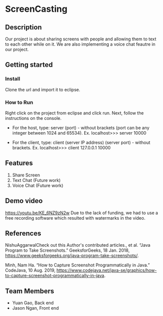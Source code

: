 # ScreenCasting

## Description

Our project is about sharing screens with people and allowing them to text to each other while on it. We are also implementing a voice chat feautre in our project. 

## Getting started

### Install
Clone the url and import it to eclipse.


### How to Run

Right click on the project from eclipse and click run.
Next, follow the instructions on the console.

* For the host, type: server (port) - without brackets (port can be any integer between 1024 and 65534).	Ex. localhost>>> server 10000
 	
* For the client, type: client (server IP address) (server port) - without brackets.	Ex. localhost>>> client 127.0.0.1 10000

## Features 
1. Share Screen
2. Text Chat (Future work)
3. Voice Chat (Future work)

## Demo video

https://youtu.be/KE_6NZ9zN2w
Due to the lack of funding, we had to use a free recording software which resulted with watermarks in the video.

## References

NishuAggarwalCheck out this Author's contributed articles., et al. “Java Program to Take Screenshots.” GeeksforGeeks, 18 Jan. 2018, https://www.geeksforgeeks.org/java-program-take-screenshots/.

Minh, Nam Ha. “How to Capture Screenshot Programmatically in Java.” CodeJava, 10 Aug. 2019, https://www.codejava.net/java-se/graphics/how-to-capture-screenshot-programmatically-in-java.

## Team Members

* Yuan Gao, Back end
* Jason Ngan, Front end
